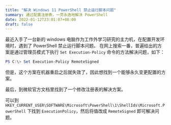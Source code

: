 ```yaml
---
title: "解决 Windows 11 PowerShell 禁止运行脚本问题"
summary: 通过配置注册表，一劳永逸地解决 PowerShell
date: 2022-01-12T23:01:07+08:00
draft: false
---
```




最近入手了一台新的 windows 电脑作为工作外学习研究的主力机，在配置开发环境时，遇到了 PowerShell 禁止运行脚本问题。
在网上搜索一番，普遍给出的方案是通过管理员模式下执行 `Set Execution-Policy` 命令的方法解决问题，如下：

```powershell
PS C:\> Set Execution-Policy RemoteSigned
```

但是，这个方案在机器重启之后就失效了，因此想找到一个能够永久变更配置的方案。

最后，到微软官方文档里找到了一个修改注册表的解决方案。

可以到 `HKEY_CURRENT_USER\SOFTWARE\Microsoft\PowerShell\1\ShellIds\Microsoft.PowerShell`
下找到 `ExecutionPolicy`，然后将值改成 `RemoteSigned` 即可解决问题。
